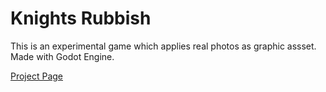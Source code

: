 # Knights Rubbish
This is an experimental game which applies real photos as graphic assset. Made with Godot Engine.

[Project Page](http://shinerightstudio.com/knights-rubbish/)